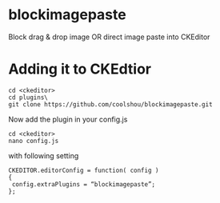# blockimagepaste
Block drag &amp; drop image OR direct image paste into CKEditor


# Adding it to CKEdtior

    cd <ckeditor>
    cd plugins\
    git clone https://github.com/coolshou/blockimagepaste.git

Now add the plugin in your config.js

    cd <ckeditor>
    nano config.js 

with following setting

    CKEDITOR.editorConfig = function( config )
    {
     config.extraPlugins = “blockimagepaste”;
    };

